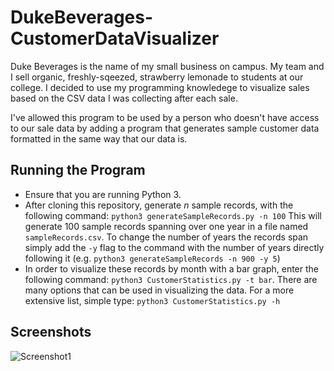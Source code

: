 # DukeBeverages-CustomerDataVisualizer

Duke Beverages is the name of my small business on campus. My team and I sell organic, freshly-sqeezed, strawberry lemonade to students at our college.
I decided to use my programming knowledege to visualize sales based on the CSV data I was collecting after each sale.

I've allowed this program to be used by a person who doesn't have access to our sale data by adding a program that generates sample customer data formatted in the same way that our data is. 

## Running the Program
* Ensure that you are running Python 3.
* After cloning this repository, generate *n* sample records, with the following command: `python3 generateSampleRecords.py -n 100`
This will generate 100 sample records spanning over one year in a file named `sampleRecords.csv`. 
To change the number of years the records span simply add the `-y` flag to the command with the number of years directly following it (e.g. `python3 generateSampleRecords -n 900 -y 5`)
* In order to visualize these records by month with a bar graph, enter the following command: `python3 CustomerStatistics.py -t bar`. 
There are many options that can be used in visualizing the data. For a more extensive list, simple type: `python3 CustomerStatistics.py -h`

## Screenshots

![Screenshot1](https://github.com/nthimothe/DukeBeverages-CustomerDataVisualizer/blob/master/Screenshots/sampleGraph1.png)
